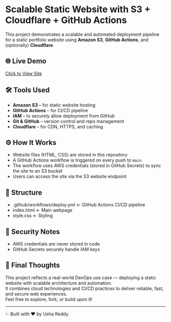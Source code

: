 # Scalable Static Website with S3 + Cloudflare + GitHub Actions

This project demonstrates a scalable and automated deployment pipeline for a static portfolio website using **Amazon S3**, **GitHub Actions**, and (optionally) **Cloudflare**.

## 🌐 Live Demo
[Click to View Site](http://static.website-hosting.s3-website.ap-south-1.amazonaws.com)

## 🛠️ Tools Used
- **Amazon S3** – for static website hosting
- **GitHub Actions** – for CI/CD pipeline
- **IAM** – to securely allow deployment from GitHub
- **Git & GitHub** – version control and repo management
- **Cloudflare** – for CDN, HTTPS, and caching

## ⚙️ How It Works
- Website files (HTML, CSS) are stored in this repository
- A GitHub Actions workflow is triggered on every push to `main`
- The workflow uses AWS credentials (stored in GitHub Secrets) to sync the site to an S3 bucket
- Users can access the site via the S3 website endpoint

## 📁 Structure
- .github/workflows/deploy.yml ← GitHub Actions CI/CD pipeline
- index.html ← Main webpage
- style.css ← Styling

## 🔐 Security Notes
- AWS credentials are never stored in code  
- GitHub Secrets securely handle IAM keys

## 🚀 Final Thoughts

This project reflects a real-world DevOps use case — deploying a static website with scalable architecture and automation.  
It combines cloud technologies and CI/CD practices to deliver reliable, fast, and secure web experiences.  
Feel free to explore, fork, or build upon it!

---

✨ Built with ❤️ by Usha Reddy


